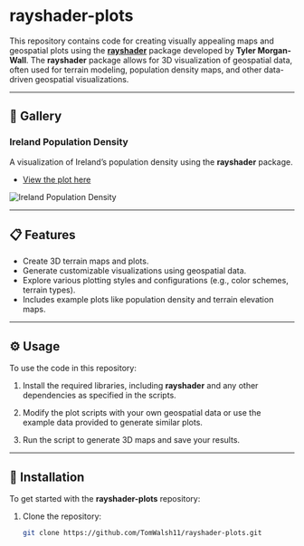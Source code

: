 # **rayshader-plots**

This repository contains code for creating visually appealing maps and geospatial plots using the **[rayshader](https://github.com/tylermorganwall/rayshader)** package developed by **Tyler Morgan-Wall**. The **rayshader** package allows for 3D visualization of geospatial data, often used for terrain modeling, population density maps, and other data-driven geospatial visualizations.

---

## **📸 Gallery**

### **Ireland Population Density**

A visualization of Ireland’s population density using the **rayshader** package.

- [View the plot here](plots/ireland)
  
![Ireland Population Density](linked_images/ireland_pop_density.jpg)

---

## **📋 Features**

- Create 3D terrain maps and plots.
- Generate customizable visualizations using geospatial data.
- Explore various plotting styles and configurations (e.g., color schemes, terrain types).
- Includes example plots like population density and terrain elevation maps.

---

## **⚙️ Usage**

To use the code in this repository:

1. Install the required libraries, including **rayshader** and any other dependencies as specified in the scripts.
   
2. Modify the plot scripts with your own geospatial data or use the example data provided to generate similar plots.

3. Run the script to generate 3D maps and save your results.

---

## **🔧 Installation**

To get started with the **rayshader-plots** repository:

1. Clone the repository:
   ```bash
   git clone https://github.com/TomWalsh11/rayshader-plots.git
